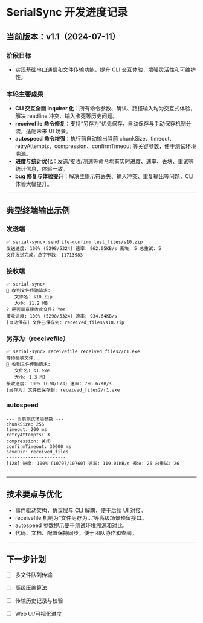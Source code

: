 # SerialSync 开发进度记录

## 当前版本：v1.1（2024-07-11）

### 阶段目标
- 实现基础串口通信和文件传输功能，提升 CLI 交互体验，增强灵活性和可维护性。

### 本轮主要成果
- **CLI 交互全面 inquirer 化**：所有命令参数、确认、路径输入均为交互式体验，解决 readline 冲突、输入卡死等历史问题。
- **receivefile 命令修复**：支持“另存为”优先保存，自动保存与手动保存机制分流，适配未来 UI 场景。
- **autospeed 命令增强**：执行前自动输出当前 chunkSize、timeout、retryAttempts、compression、confirmTimeout 等关键参数，便于测试环境溯源。
- **进度与统计优化**：发送/接收/测速等命令均有实时进度、速率、丢块、重试等统计信息，体验一致。
- **bug 修复与体验提升**：解决主提示符丢失、输入冲突、重复输出等问题，CLI 体验大幅提升。

---

## 典型终端输出示例

### 发送端
```
✅ serial-sync> sendfile-confirm test_files/s10.zip
发送进度: 100% (5298/5324) 速率: 962.05KB/s 丢块: 5 总重试: 5
文件发送完成，总字节数: 11713983
```

### 接收端
```
✅ serial-sync>
📁 收到文件传输请求:
   文件名: s10.zip
   大小: 11.2 MB
? 是否同意接收此文件? Yes
接收进度: 100% (5298/5324) 速率: 934.64KB/s
[自动保存] 文件已保存到: received_files\s10.zip
```

### 另存为（receivefile）
```
✅ serial-sync> receivefile received_files2/r1.exe
等待接收文件...
📁 收到文件传输请求:
   文件名: s1.exe
   大小: 1.3 MB
接收进度: 100% (670/673) 速率: 796.67KB/s
[另存为] 文件已保存到: received_files2/r1.exe
```

### autospeed
```
--- 当前测试环境参数 ---
chunkSize: 256
timeout: 200 ms
retryAttempts: 3
compression: 关闭
confirmTimeout: 30000 ms
saveDir: received_files
----------------------
[128] 进度: 100% (10707/10760) 速率: 119.01KB/s 丢块: 26 总重试: 26
...
```

---

## 技术要点与优化
- 事件驱动架构，协议层与 CLI 解耦，便于后续 UI 对接。
- receivefile 机制为“文件另存为...”等高级场景预留接口。
- autospeed 参数提示便于测试环境溯源和对比。
- 代码、文档、配置保持同步，便于团队协作和查阅。

---

## 下一步计划
- [ ] 多文件队列传输
- [ ] 高级压缩算法
- [ ] 传输历史记录与校验
- [ ] Web UI/可视化进度

